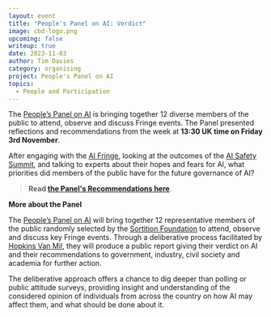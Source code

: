 ```yaml
---
layout: event
title: "People's Panel on AI: Verdict"
image: cbd-logo.png
upcoming: false
writeup: true
date: 2023-11-03
author: Tim Davies
category: organising
project: People's Panel on AI
topics:
  - People and Participation
---
```


The [People’s Panel on AI](https://connectedbydata.org/projects/2023-peoples-panel-on-ai) is bringing together 12 diverse members of the public to attend, observe and discuss Fringe events. The Panel presented reflections and recommendations from the week at **13:30 UK time on Friday 3rd November**.

After engaging with the [AI Fringe](https://aifringe.org/), looking at the outcomes of the [AI Safety Summit](https://www.gov.uk/government/publications/ai-safety-summit-introduction), and talking to experts about their hopes and fears for AI, what priorities did members of the public have for the future governance of AI?

> **Read [the Panel's Recommendations here](http://connectedbydata.org/news/2023/11/03/peoples-panel-bulletin-5)**.

<!--more-->

**More about the Panel**

The [People’s Panel on AI](https://connectedbydata.org/projects/2023-peoples-panel-on-ai) will bring together 12 representative members of the public randomly selected by the [Sortition Foundation](https://www.sortitionfoundation.org/) to attend, observe and discuss key Fringe events. Through a deliberative process facilitated by [Hopkins Van Mil](http://www.hopkinsvanmil.co.uk/), they will produce a public report giving their verdict on AI and their recommendations to government, industry, civil society and academia for further action.

The deliberative approach offers a chance to dig deeper than polling or public attitude surveys, providing insight and understanding of the considered opinion of individuals from across the country on how AI may affect them, and what should be done about it.
